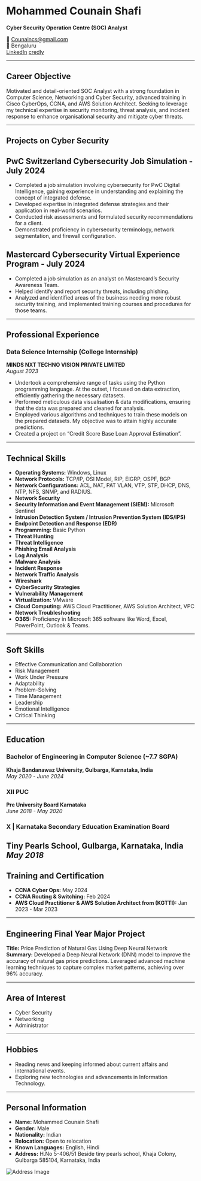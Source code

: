 # Mohammed Counain Shafi

**Cyber Security Operation Centre (SOC) Analyst**


📧 [Counaincs@gmail.com](mailto:Counaincs@gmail.com)  
📍 Bengaluru  
[LinkedIn](https://www.linkedin.com/in/counain)
[credly](https://credly.com/users/counain/)

---

## Career Objective

Motivated and detail-oriented SOC Analyst with a strong foundation in Computer Science, Networking and Cyber Security, advanced training in Cisco CyberOps, CCNA, and AWS Solution Architect. Seeking to leverage my technical expertise in security monitoring, threat analysis, and incident response to enhance organisational security and mitigate cyber threats.

---
## Projects on Cyber Security
## PwC Switzerland Cybersecurity Job Simulation - July 2024

- Completed a job simulation involving cybersecurity for PwC Digital Intelligence, gaining experience in understanding and explaining the concept of integrated defense.
- Developed expertise in integrated defense strategies and their application in real-world scenarios.
- Conducted risk assessments and formulated security recommendations for a client.
- Demonstrated proficiency in cybersecurity terminology, network segmentation, and firewall configuration.

## Mastercard Cybersecurity Virtual Experience Program - July 2024

- Completed a job simulation as an analyst on Mastercard’s Security Awareness Team.
- Helped identify and report security threats, including phishing.
- Analyzed and identified areas of the business needing more robust security training, and implemented training courses and procedures for those teams.

---
## Professional Experience

### Data Science Internship (College Internship)
**MINDS NXT TECHNO VISION PRIVATE LIMITED**  
_August 2023_

- Undertook a comprehensive range of tasks using the Python programming language. At the outset, I focused on data extraction, efficiently gathering the necessary datasets.
- Performed meticulous data visualisation & data modifications, ensuring that the data was prepared and cleaned for analysis.
- Employed various algorithms and techniques to train these models on the prepared datasets. My objective was to attain highly accurate predictions.
- Created a project on “Credit Score Base Loan Approval Estimation”.

---

## Technical Skills

- **Operating Systems:** Windows, Linux
- **Network Protocols:** TCP/IP, OSI Model, RIP, EIGRP, OSPF, BGP
- **Network Configurations:** ACL, NAT, PAT VLAN, VTP, STP, DHCP, DNS, NTP, NFS, SNMP, and RADIUS.
- **Network Security**
- **Security Information and Event Management (SIEM):** Microsoft Sentinel
- **Intrusion Detection System / Intrusion Prevention System (IDS/IPS)**
- **Endpoint Detection and Response (EDR)**
- **Programming:** Basic Python
- **Threat Hunting**
- **Threat Intelligence**
- **Phishing Email Analysis**
- **Log Analysis**
- **Malware Analysis**
- **Incident Response**
- **Network Traffic Analysis**
- **Wireshark**
- **CyberSecurity Strategies**
- **Vulnerability Management**
- **Virtualization:** VMware
- **Cloud Computing:** AWS Cloud Practitioner, AWS Solution Architect, VPC
- **Network Troubleshooting**
- **O365:** Proficiency in Microsoft 365 software like Word, Excel, PowerPoint, Outlook & Teams.

---

## Soft Skills

- Effective Communication and Collaboration
- Risk Management
- Work Under Pressure
- Adaptability
- Problem-Solving
- Time Management
- Leadership
- Emotional Intelligence
- Critical Thinking

---

## Education

### Bachelor of Engineering in Computer Science (~7.7 SGPA)
**Khaja Bandanawaz University, Gulbarga, Karnataka, India**  
_May 2020 - June 2024_

### XII PUC
**Pre University Board Karnataka**  
_June 2018 - May 2020_

### X | Karnataka Secondary Education Examination Board
**Tiny Pearls School, Gulbarga, Karnataka, India**  
_May 2018_
---
## Training and Certification

- **CCNA Cyber Ops:** May 2024
- **CCNA Routing & Switching:** Feb 2024
- **AWS Cloud Practitioner & AWS Solution Architect from (KGTTI):** Jan 2023 - Mar 2023

---

## Engineering Final Year Major Project

**Title:** Price Prediction of Natural Gas Using Deep Neural Network  
**Summary:** Developed a Deep Neural Network (DNN) model to improve the accuracy of natural gas price predictions. Leveraged advanced machine learning techniques to capture complex market patterns, achieving over 96% accuracy.

---

## Area of Interest

- Cyber Security
- Networking
- Administrator

---

## Hobbies

- Reading news and keeping informed about current affairs and international events.
- Exploring new technologies and advancements in Information Technology.

---

## Personal Information

- **Name:** Mohammed Counain Shafi
- **Gender:** Male
- **Nationality:** Indian
- **Relocation:** Open to relocation
- **Known Languages:** English, Hindi
- **Address:** H.No 5-406/51 Beside tiny pearls school, Khaja Colony, Gulbarga 585104, Karnataka, India

![Address Image](path/to/your/address_image.jpg)
